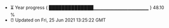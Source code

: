 - ⏳ Year progress { ██████████████▁▁▁▁▁▁▁▁▁▁▁▁▁▁▁▁ } 48.10 %
- ⏰ Updated on Fri, 25 Jun 2021 13:25:22 GMT

